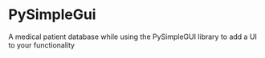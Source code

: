 # PySimpleGui
A medical patient database while using the PySimpleGUI library to add a UI to your functionality
